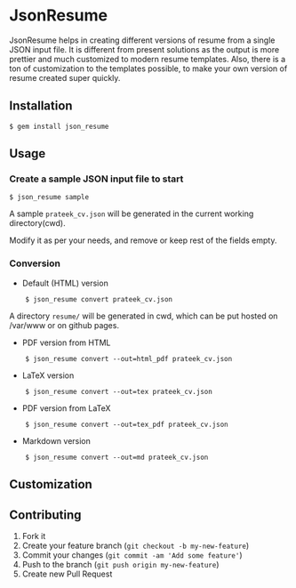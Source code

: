 # JsonResume

JsonResume helps in creating different versions of resume from a single JSON input file. It is different from present solutions as the output is more prettier and much customized to modern resume templates. Also, there is a ton of customization to the templates possible, to make your own version of resume created super quickly.

## Installation

    $ gem install json_resume

## Usage

### Create a sample JSON input file to start

    $ json_resume sample
    
A sample `prateek_cv.json` will be generated in the current working directory(cwd).
    
Modify it as per your needs, and remove or keep rest of the fields empty.
    
### Conversion

* Default (HTML) version

```
    $ json_resume convert prateek_cv.json
```

A directory `resume/` will be generated in cwd, which can be put hosted on /var/www or on github pages.

* PDF version from HTML

```
    $ json_resume convert --out=html_pdf prateek_cv.json
```

* LaTeX version

```
    $ json_resume convert --out=tex prateek_cv.json
```

* PDF version from LaTeX

```
    $ json_resume convert --out=tex_pdf prateek_cv.json
```

* Markdown version

```
    $ json_resume convert --out=md prateek_cv.json
```

## Customization

## Contributing

1. Fork it
2. Create your feature branch (`git checkout -b my-new-feature`)
3. Commit your changes (`git commit -am 'Add some feature'`)
4. Push to the branch (`git push origin my-new-feature`)
5. Create new Pull Request
